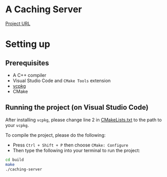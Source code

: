 # A Caching Server

[Project URL](https://roadmap.sh/projects/caching-server)

# Setting up

## Prerequisites
- A C++ compiler
- Visual Studio Code and `CMake Tools` extension
- [vcpkg](https://learn.microsoft.com/en-us/vcpkg/get_started/get-started?pivots=shell-bash)
- CMake

## Running the project (on Visual Studio Code)
After installing `vcpkg`, please change line 2 in [CMakeLists.txt](CMakeLists.txt) to the path to your `vcpkg`.

To compile the project, please do the following:
- Press `Ctrl + Shift + P` then choose `CMake: Configure`
- Then type the following into your terminal to run the project:
```bash
cd build
make
./caching-server
```